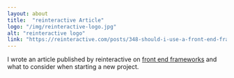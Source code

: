 ```yaml
---
layout: about
title:  "reinteractive Article"
logo: "/img/reinteractive-logo.jpg"
alt: "reinteractive logo"
link: "https://reinteractive.com/posts/348-should-i-use-a-front-end-framework"
---
```


I wrote an article published by reinteractive on [front end frameworks](/publications/#reinteractive-framework-2018) and what to consider when starting a new project.
